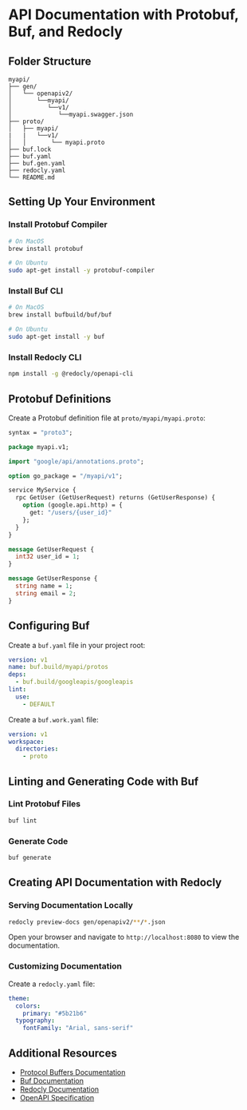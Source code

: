 # API Documentation with Protobuf, Buf, and Redocly

## Folder Structure

```
myapi/
├── gen/
│   └── openapiv2/
│       └──myapi/
│          └──v1/
│             └──myapi.swagger.json
├── proto/
│   ├── myapi/
|   |   └──v1/
│   │       └── myapi.proto
├── buf.lock
├── buf.yaml
├── buf.gen.yaml
├── redocly.yaml
└── README.md
```

## Setting Up Your Environment

### Install Protobuf Compiler

```bash
# On MacOS
brew install protobuf

# On Ubuntu
sudo apt-get install -y protobuf-compiler
```

### Install Buf CLI

```bash
# On MacOS
brew install bufbuild/buf/buf

# On Ubuntu
sudo apt-get install -y buf
```

### Install Redocly CLI

```bash
npm install -g @redocly/openapi-cli
```

## Protobuf Definitions

Create a Protobuf definition file at `proto/myapi/myapi.proto`:

```protobuf
syntax = "proto3";

package myapi.v1;

import "google/api/annotations.proto";

option go_package = "/myapi/v1";

service MyService {
  rpc GetUser (GetUserRequest) returns (GetUserResponse) {
    option (google.api.http) = {
      get: "/users/{user_id}"
    };
  }
}

message GetUserRequest {
  int32 user_id = 1;
}

message GetUserResponse {
  string name = 1;
  string email = 2;
}
```

## Configuring Buf

Create a `buf.yaml` file in your project root:

```yaml
version: v1
name: buf.build/myapi/protos
deps:
  - buf.build/googleapis/googleapis
lint:
  use:
    - DEFAULT
```

Create a `buf.work.yaml` file:

```yaml
version: v1
workspace:
  directories:
    - proto
```

## Linting and Generating Code with Buf

### Lint Protobuf Files

```bash
buf lint
```

### Generate Code

```bash
buf generate
```

## Creating API Documentation with Redocly

### Serving Documentation Locally

```bash
redocly preview-docs gen/openapiv2/**/*.json
```

Open your browser and navigate to `http://localhost:8080` to view the documentation.

### Customizing Documentation

Create a `redocly.yaml` file:

```yaml
theme:
  colors:
    primary: "#5b21b6"
  typography:
    fontFamily: "Arial, sans-serif"
```

## Additional Resources

- [Protocol Buffers Documentation](https://developers.google.com/protocol-buffers)
- [Buf Documentation](https://docs.buf.build)
- [Redocly Documentation](https://redoc.ly/docs/)
- [OpenAPI Specification](https://swagger.io/specification/)
